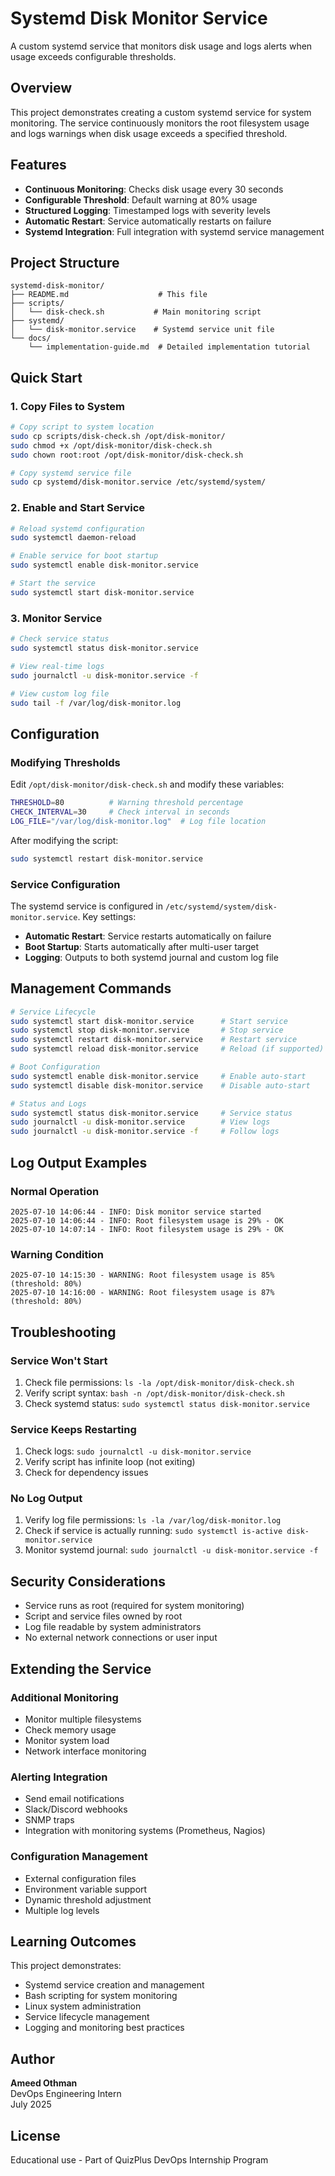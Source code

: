 # Systemd Disk Monitor Service

A custom systemd service that monitors disk usage and logs alerts when usage exceeds configurable thresholds.

## Overview

This project demonstrates creating a custom systemd service for system monitoring. The service continuously monitors the root filesystem usage and logs warnings when disk usage exceeds a specified threshold.

## Features

- **Continuous Monitoring**: Checks disk usage every 30 seconds
- **Configurable Threshold**: Default warning at 80% usage
- **Structured Logging**: Timestamped logs with severity levels
- **Automatic Restart**: Service automatically restarts on failure
- **Systemd Integration**: Full integration with systemd service management

## Project Structure

```
systemd-disk-monitor/
├── README.md                    # This file
├── scripts/
│   └── disk-check.sh           # Main monitoring script
├── systemd/
│   └── disk-monitor.service    # Systemd service unit file
└── docs/
    └── implementation-guide.md  # Detailed implementation tutorial
```

## Quick Start

### 1. Copy Files to System

```bash
# Copy script to system location
sudo cp scripts/disk-check.sh /opt/disk-monitor/
sudo chmod +x /opt/disk-monitor/disk-check.sh
sudo chown root:root /opt/disk-monitor/disk-check.sh

# Copy systemd service file
sudo cp systemd/disk-monitor.service /etc/systemd/system/
```

### 2. Enable and Start Service

```bash
# Reload systemd configuration
sudo systemctl daemon-reload

# Enable service for boot startup
sudo systemctl enable disk-monitor.service

# Start the service
sudo systemctl start disk-monitor.service
```

### 3. Monitor Service

```bash
# Check service status
sudo systemctl status disk-monitor.service

# View real-time logs
sudo journalctl -u disk-monitor.service -f

# View custom log file
sudo tail -f /var/log/disk-monitor.log
```

## Configuration

### Modifying Thresholds

Edit `/opt/disk-monitor/disk-check.sh` and modify these variables:

```bash
THRESHOLD=80          # Warning threshold percentage
CHECK_INTERVAL=30     # Check interval in seconds
LOG_FILE="/var/log/disk-monitor.log"  # Log file location
```

After modifying the script:

```bash
sudo systemctl restart disk-monitor.service
```

### Service Configuration

The systemd service is configured in `/etc/systemd/system/disk-monitor.service`. Key settings:

- **Automatic Restart**: Service restarts automatically on failure
- **Boot Startup**: Starts automatically after multi-user target
- **Logging**: Outputs to both systemd journal and custom log file

## Management Commands

```bash
# Service Lifecycle
sudo systemctl start disk-monitor.service      # Start service
sudo systemctl stop disk-monitor.service       # Stop service
sudo systemctl restart disk-monitor.service    # Restart service
sudo systemctl reload disk-monitor.service     # Reload (if supported)

# Boot Configuration
sudo systemctl enable disk-monitor.service     # Enable auto-start
sudo systemctl disable disk-monitor.service    # Disable auto-start

# Status and Logs
sudo systemctl status disk-monitor.service     # Service status
sudo journalctl -u disk-monitor.service        # View logs
sudo journalctl -u disk-monitor.service -f     # Follow logs
```

## Log Output Examples

### Normal Operation
```
2025-07-10 14:06:44 - INFO: Disk monitor service started
2025-07-10 14:06:44 - INFO: Root filesystem usage is 29% - OK
2025-07-10 14:07:14 - INFO: Root filesystem usage is 29% - OK
```

### Warning Condition
```
2025-07-10 14:15:30 - WARNING: Root filesystem usage is 85% (threshold: 80%)
2025-07-10 14:16:00 - WARNING: Root filesystem usage is 87% (threshold: 80%)
```

## Troubleshooting

### Service Won't Start
1. Check file permissions: `ls -la /opt/disk-monitor/disk-check.sh`
2. Verify script syntax: `bash -n /opt/disk-monitor/disk-check.sh`
3. Check systemd status: `sudo systemctl status disk-monitor.service`

### Service Keeps Restarting
1. Check logs: `sudo journalctl -u disk-monitor.service`
2. Verify script has infinite loop (not exiting)
3. Check for dependency issues

### No Log Output
1. Verify log file permissions: `ls -la /var/log/disk-monitor.log`
2. Check if service is actually running: `sudo systemctl is-active disk-monitor.service`
3. Monitor systemd journal: `sudo journalctl -u disk-monitor.service -f`

## Security Considerations

- Service runs as root (required for system monitoring)
- Script and service files owned by root
- Log file readable by system administrators
- No external network connections or user input

## Extending the Service

### Additional Monitoring
- Monitor multiple filesystems
- Check memory usage
- Monitor system load
- Network interface monitoring

### Alerting Integration
- Send email notifications
- Slack/Discord webhooks
- SNMP traps
- Integration with monitoring systems (Prometheus, Nagios)

### Configuration Management
- External configuration files
- Environment variable support
- Dynamic threshold adjustment
- Multiple log levels

## Learning Outcomes

This project demonstrates:
- Systemd service creation and management
- Bash scripting for system monitoring
- Linux system administration
- Service lifecycle management
- Logging and monitoring best practices

## Author

**Ameed Othman**  
DevOps Engineering Intern  
July 2025

## License

Educational use - Part of QuizPlus DevOps Internship Program
